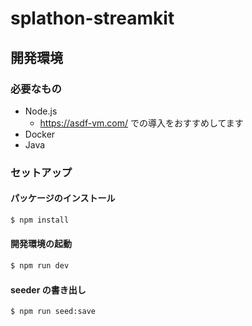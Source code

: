 # splathon-streamkit

## 開発環境

### 必要なもの

- Node.js
  - https://asdf-vm.com/ での導入をおすすめしてます
- Docker
- Java

### セットアップ

#### パッケージのインストール

```bash
$ npm install
```

#### 開発環境の起動

```bash
$ npm run dev
```

#### seeder の書き出し

```bash
$ npm run seed:save
```
